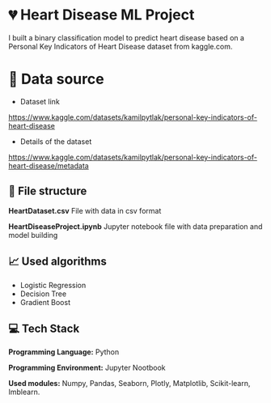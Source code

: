 # 💔 Heart Disease ML Project 

I built a binary classification model to predict heart disease based on a Personal Key Indicators of Heart Disease dataset from kaggle.com.

# 📂 Data source
* Dataset link

https://www.kaggle.com/datasets/kamilpytlak/personal-key-indicators-of-heart-disease

* Details of the dataset

https://www.kaggle.com/datasets/kamilpytlak/personal-key-indicators-of-heart-disease/metadata

## 📂 File structure
**HeartDataset.csv** File with data in csv format

**HeartDiseaseProject.ipynb** Jupyter notebook file with  data preparation and model building 

## 📈 Used algorithms
* Logistic Regression
* Decision Tree
* Gradient Boost

## 💻 Tech Stack

**Programming Language:** Python

**Programming Environment:** Jupyter Nootbook

**Used modules:** Numpy, Pandas, Seaborn, Plotly, Matplotlib, Scikit-learn, Imblearn.



